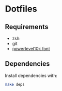 # Dotfiles

## Requirements

* zsh
* git
* [powerlevel10k font](https://github.com/romkatv/powerlevel10k#meslo-nerd-font-patched-for-powerlevel10k)


## Dependencies

Install dependencies with:
```sh
make deps
```
